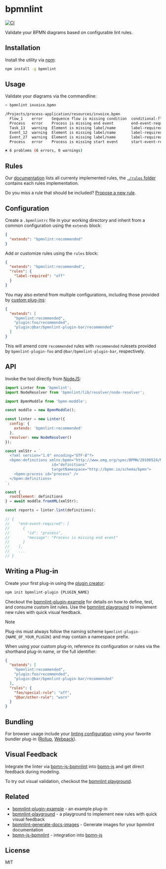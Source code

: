 # bpmnlint

[![CI](https://github.com/bpmn-io/bpmnlint/workflows/CI/badge.svg)](https://github.com/bpmn-io/bpmnlint/actions?query=workflow%3ACI)

Validate your BPMN diagrams based on configurable lint rules.


## Installation

Install the utility via [npm](https://www.npmjs.com/package/bpmnlint):

```sh
npm install -g bpmnlint
```


## Usage

Validate your diagrams via the commandline:

```sh
> bpmnlint invoice.bpmn

/Projects/process-application/resources/invoice.bpmn
  Flow_1    error    Sequence flow is missing condition  conditional-flows
  Process   error    Process is missing end event        end-event-required
  Task_13   warning  Element is missing label/name       label-required
  Event_12  warning  Element is missing label/name       label-required
  Event_27  warning  Element is missing label/name       label-required
  Process   error    Process is missing start event      start-event-required

✖ 6 problems (6 errors, 0 warnings)
```


## Rules

Our [documentation](https://github.com/bpmn-io/bpmnlint/tree/master/docs/rules#rules) lists all currenty implemented rules, the [`./rules` folder](https://github.com/bpmn-io/bpmnlint/tree/master/rules) contains each rules implementation.

Do you miss a rule that should be included? [Propose a new rule](https://github.com/bpmn-io/bpmnlint/issues/new?assignees=&labels=rules&template=NEW_RULE.md).


## Configuration

Create a `.bpmnlintrc` file in your working directory and inherit from a common configuration using the `extends` block:

```json
{
  "extends": "bpmnlint:recommended"
}
```

Add or customize rules using the `rules` block:

```json
{
  "extends": "bpmnlint:recommended",
  "rules": {
    "label-required": "off"
  }
}
```

You may also extend from multiple configurations, including those provided by [custom plug-ins](#writing-a-plug-in):

```json
{
  "extends": [
    "bpmnlint:recommended",
    "plugin:foo/recommended",
    "plugin:@bar/bpmnlint-plugin-bar/recommended"
  ]
}
```

This will amend core `recommended` rules with `recommended` rulesets provided by `bpmnlint-plugin-foo` and `@bar/bpmnlint-plugin-bar`, respectively.

## API

Invoke the tool directly from [NodeJS](https://nodejs.org/en):

```javascript
import Linter from 'bpmnlint';
import NodeResolver from 'bpmnlint/lib/resolver/node-resolver';

import BpmnModdle from 'bpmn-moddle';

const moddle = new BpmnModdle();

const linter = new Linter({ 
  config: {
    extends: 'bpmnlint:recommended'
  },
  resolver: new NodeResolver()
});

const xmlStr = `
  <?xml version="1.0" encoding="UTF-8"?>
  <bpmn:definitions xmlns:bpmn="http://www.omg.org/spec/BPMN/20100524/MODEL" 
                     id="definitions" 
                     targetNamespace="http://bpmn.io/schema/bpmn">
    <bpmn:process id="process" />
  </bpmn:definitions>
`;

const {
  rootElement: definitions
} = await moddle.fromXML(xmlStr);

const reports = linter.lint(definitions);

// {
//    "end-event-required": [
//      {
//        "id": "process",
//        "message": "Process is missing end event"
//      }
//    ],
//    ...
// }
```


## Writing a Plug-in

Create your first plug-in using the [plugin creator](https://github.com/nikku/create-bpmnlint-plugin):

```sh
npm init bpmnlint-plugin {PLUGIN_NAME}
```

Checkout the [bpmnlint-plugin-example](https://github.com/bpmn-io/bpmnlint-plugin-example) for details on how to define, test, and consume custom lint rules. Use the [bpmnlint playground](https://github.com/bpmn-io/bpmnlint-playground) to implement new rules with quick visual feedback.

> [!NOTE]
> Plug-ins must always follow the naming scheme `bpmnlint-plugin-{NAME_OF_YOUR_PLUGIN}` and may contain a namespace prefix.

When using your custom plug-in, reference its configuration or rules via the shorthand plug-in name, or the full identifier:

```json
{
  "extends": [
    "bpmnlint:recommended",
    "plugin:foo/recommended",
    "plugin:@bar/bpmnlint-plugin-bar/recommended"
  ],
  "rules": {
    "foo/special-rule": "off",
    "@bar/other-rule": "warn"
  }
}
```


## Bundling

For browser usage include your [linting configuration](#configuration) using your favorite bundler plug-in ([Rollup](https://www.npmjs.com/package/rollup-plugin-bpmnlint), [Webpack](https://www.npmjs.com/package/bpmnlint-loader)).


## Visual Feedback

Integrate the linter via [bpmn-js-bpmnlint](https://github.com/bpmn-io/bpmn-js-bpmnlint) into [bpmn-js](https://github.com/bpmn-io/bpmn-js) and get direct feedback during modeling.

To try out visual validation, checkout the [bpmnlint playground](https://github.com/bpmn-io/bpmnlint-playground).


## Related

* [bpmnlint-plugin-example](https://github.com/bpmn-io/bpmnlint-plugin-example) - an example plug-in
* [bpmnlint-playground](https://github.com/bpmn-io/bpmnlint-playground) - a playground to implement new rules with quick visual feedback
* [bpmnlint-generate-docs-images](https://github.com/bpmn-io/bpmnlint-generate-docs-images) - Generate images for your bpmnlint documentation
* [bpmn-js-bpmnlint](https://github.com/bpmn-io/bpmn-js-bpmnlint) - integration into [bpmn-js](https://github.com/bpmn-io/bpmn-js)


## License

MIT
